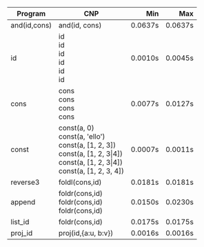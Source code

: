 Program | CNP | Min | Max
--- | --- | ---: | ---:
and(id,cons) | and(id, cons) | 0.0637s | 0.0637s
id | id<br/>id<br/>id<br/>id<br/>id<br/>id | 0.0010s | 0.0045s
cons | cons<br/>cons<br/>cons<br/>cons | 0.0077s | 0.0127s
const | const(a, 0)<br/>const(a, 'ello')<br/>const(a, [1, 2, 3])<br/>const(a, [1, 2, 3\|4])<br/>const(a, [1, 2, 3\|4])<br/>const(a, [1, 2, 3, 4]) | 0.0007s | 0.0011s
reverse3 | foldl(cons,id) | 0.0181s | 0.0181s
append | foldr(cons,id)<br/>foldr(cons,id)<br/>foldr(cons,id) | 0.0150s | 0.0230s
list_id | foldr(cons,id) | 0.0175s | 0.0175s
proj_id | proj(id,{a:u, b:v}) | 0.0016s | 0.0016s
